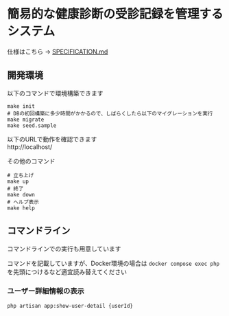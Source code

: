 # 簡易的な健康診断の受診記録を管理するシステム

仕様はこちら → [SPECIFICATION.md](/SPECIFICATION.md)

## 開発環境
以下のコマンドで環境構築できます
```shell
make init
# DBの初回構築に多少時間がかかるので、しばらくしたら以下のマイグレーションを実行
make migrate
make seed.sample
```

以下のURLで動作を確認できます  
http://localhost/

その他のコマンド
```shell
# 立ち上げ
make up
# 終了
make down
# ヘルプ表示
make help
```

## コマンドライン
コマンドラインでの実行も用意しています

コマンドを記載していますが、Docker環境の場合は `docker compose exec php` を先頭につけるなど適宜読み替えてください

### ユーザー詳細情報の表示
```shell
php artisan app:show-user-detail {userId}
```
